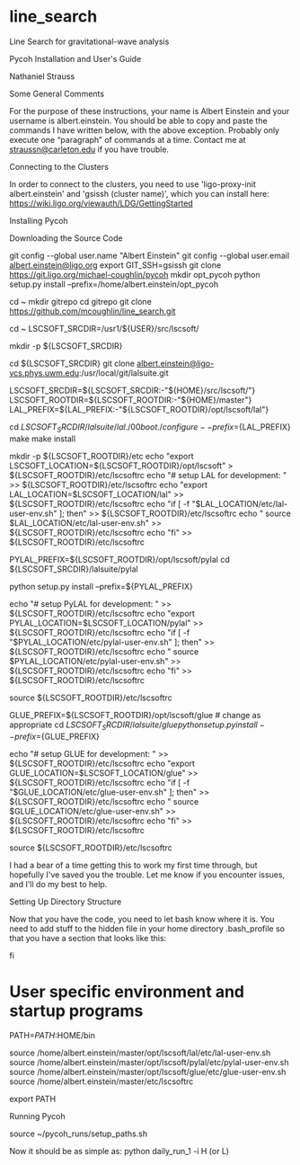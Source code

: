 # line_search
Line Search for gravitational-wave analysis





Pycoh Installation and User's Guide

Nathaniel Strauss




Some General Comments

For the purpose of these instructions, your name is Albert Einstein and your username is albert.einstein.
You should be able to copy and paste the commands I have written below, with the above exception. Probably only execute one “paragraph” of commands at a time.
Contact me at straussn@carleton.edu if you have trouble.

Connecting to the Clusters

In order to connect to the clusters, you need to use 'ligo-proxy-init albert.einstein' and 'gsissh (cluster name)', which you can install here: https://wiki.ligo.org/viewauth/LDG/GettingStarted

Installing Pycoh

Downloading the Source Code

git config --global user.name "Albert Einstein"
git config --global user.email albert.einstein@ligo.org
export GIT_SSH=gsissh
git clone https://git.ligo.org/michael-coughlin/pycoh
mkdir opt_pycoh
python setup.py install –prefix=/home/albert.einstein/opt_pycoh

cd ~
mkdir gitrepo
cd gitrepo
git clone https://github.com/mcoughlin/line_search.git


cd ~
LSCSOFT_SRCDIR=/usr1/${USER}/src/lscsoft/

mkdir -p ${LSCSOFT_SRCDIR}

cd ${LSCSOFT_SRCDIR}
git clone albert.einstein@ligo-vcs.phys.uwm.edu:/usr/local/git/lalsuite.git

LSCSOFT_SRCDIR=${LSCSOFT_SRCDIR:-"${HOME}/src/lscsoft/"} 
LSCSOFT_ROOTDIR=${LSCSOFT_ROOTDIR:-"${HOME}/master"} 
LAL_PREFIX=${LAL_PREFIX:-"${LSCSOFT_ROOTDIR}/opt/lscsoft/lal"}

cd ${LSCSOFT_SRCDIR}/lalsuite/lal
./00boot
./configure --prefix=${LAL_PREFIX}
make
make install

mkdir -p ${LSCSOFT_ROOTDIR}/etc
echo "export LSCSOFT_LOCATION=${LSCSOFT_ROOTDIR}/opt/lscsoft" > ${LSCSOFT_ROOTDIR}/etc/lscsoftrc
echo "# setup LAL for development:  " >> ${LSCSOFT_ROOTDIR}/etc/lscsoftrc
echo "export LAL_LOCATION=\$LSCSOFT_LOCATION/lal" >> ${LSCSOFT_ROOTDIR}/etc/lscsoftrc
echo "if [ -f "\$LAL_LOCATION/etc/lal-user-env.sh" ]; then" >> ${LSCSOFT_ROOTDIR}/etc/lscsoftrc
echo "  source \$LAL_LOCATION/etc/lal-user-env.sh" >> ${LSCSOFT_ROOTDIR}/etc/lscsoftrc
echo "fi" >> ${LSCSOFT_ROOTDIR}/etc/lscsoftrc

PYLAL_PREFIX=${LSCSOFT_ROOTDIR}/opt/lscsoft/pylal
cd ${LSCSOFT_SRCDIR}/lalsuite/pylal

python setup.py install –prefix=${PYLAL_PREFIX}

echo "# setup PyLAL for development:  " >> ${LSCSOFT_ROOTDIR}/etc/lscsoftrc
echo "export PYLAL_LOCATION=\$LSCSOFT_LOCATION/pylal" >> ${LSCSOFT_ROOTDIR}/etc/lscsoftrc
echo "if [ -f "\$PYLAL_LOCATION/etc/pylal-user-env.sh" ]; then" >> ${LSCSOFT_ROOTDIR}/etc/lscsoftrc
echo "  source \$PYLAL_LOCATION/etc/pylal-user-env.sh" >> ${LSCSOFT_ROOTDIR}/etc/lscsoftrc
echo "fi" >> ${LSCSOFT_ROOTDIR}/etc/lscsoftrc

source ${LSCSOFT_ROOTDIR}/etc/lscsoftrc

GLUE_PREFIX=${LSCSOFT_ROOTDIR}/opt/lscsoft/glue # change as appropriate
cd ${LSCSOFT_SRCDIR}/lalsuite/glue
python setup.py install --prefix=${GLUE_PREFIX}

echo "# setup GLUE for development:  " >> ${LSCSOFT_ROOTDIR}/etc/lscsoftrc
echo "export GLUE_LOCATION=\$LSCSOFT_LOCATION/glue" >> ${LSCSOFT_ROOTDIR}/etc/lscsoftrc
echo "if [ -f "\$GLUE_LOCATION/etc/glue-user-env.sh" ]; then" >> ${LSCSOFT_ROOTDIR}/etc/lscsoftrc
echo "  source \$GLUE_LOCATION/etc/glue-user-env.sh" >> ${LSCSOFT_ROOTDIR}/etc/lscsoftrc
echo "fi" >> ${LSCSOFT_ROOTDIR}/etc/lscsoftrc

source ${LSCSOFT_ROOTDIR}/etc/lscsoftrc

I had a bear of a time getting this to work my first time through, but hopefully I've saved you the trouble. Let me know if you encounter issues, and I'll do my best to help.

Setting Up Directory Structure

Now that you have the code, you need to let bash know where it is. You need to add stuff to the hidden file in your home directory .bash_profile so that you have a section that looks like this:

fi

# User specific environment and startup programs

PATH=$PATH:$HOME/bin

source /home/albert.einstein/master/opt/lscsoft/lal/etc/lal-user-env.sh
source /home/albert.einstein/master/opt/lscsoft/pylal/etc/pylal-user-env.sh
source /home/albert.einstein/master/opt/lscsoft/glue/etc/glue-user-env.sh
source /home/albert.einstein/master/etc/lscsoftrc

export PATH 

Running Pycoh

source ~/pycoh_runs/setup_paths.sh

Now it should be as simple as:
python daily_run_1 -i H (or L)

